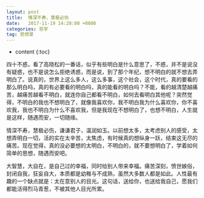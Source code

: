```yaml
---
layout: post
title:  情深不寿，慧极必伤
date:   2017-11-19 14:28:00 +0800
categories: 哲学
tag: 思想录
---
```


* content
{:toc}


 四十不惑，看了高晓松的一番话，似乎有些明白是什么意思了，不惑，并不是说没有疑惑，也不是说怎么拒绝诱惑，而是说，到了那个年纪，想不明白的就不想去弄明白了。说真的，世界上这么多人，这么多事，这个社会，这个时代，真的要看的那么明白吗，真的有必要看的明白吗，真的能看的明白吗？不能，看的越清楚越痛苦，越痛苦越看不明白，就连你自己都看不明白，如何去看明白其他呢？突然觉得，不明白的我也不想明白了，就像我喜欢你，我不明白我为什么喜欢你，你不喜欢我，我也不明白为什么不喜欢我，但是我现在不想明白了，也想不明白，人生就是这样，随遇而安，一切随缘。

 情深不寿，慧极必伤，谦谦君子，温润如玉。以前想太多，太考虑别人的感受，太想弄明白一切，活的实在太辛苦，太焦虑，有时候真的想纵身一跃，结束这无尽的痛苦。现在觉得，真的没必要想的太明白，不明白的，就不要想明白了，学着如何简单的思想，随遇而安吧。

 大智慧，大自在，是自己过的幸福，同时给别人带来幸福。痛苦深刻，愤世嫉俗，封闭自我，狂妄自大，本质都是幼稚与不成熟，虽然大多数人都是如此。人性最有趣的一个缺点就是：太在意别人的目光。这句话，送给你，也送给我自己，愿我们都能活得烈马青葱，不被其他人目光所累。